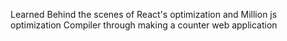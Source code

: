 Learned Behind the scenes of React's optimization and Million js optimization Compiler through making a counter web application
